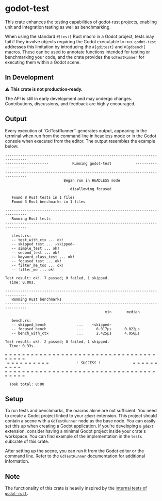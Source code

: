 # godot-test

This crate enhances the testing capabilities of [godot-rust](https://github.com/godot-rust/gdext) projects, enabling unit 
and integration testing as well as benchmarking.

When using the standard `#[test]` Rust macro in a Godot project, tests may fail if they involve objects requiring the Godot 
executable to run. `godot-test` addresses this limitation by introducing the `#[gditest]` and `#[gdbench]` macros. These 
can be used to annotate functions intended for testing or benchmarking your code, and the crate provides the `GdTestRunner` 
for executing them within a Godot scene.

## In Development

⚠️ **This crate is not production-ready.**

The API is still in early development and may undergo changes. Contributions, discussions, and feedback are highly encouraged.

## Output

Every execution of `GdTestRunner`` generates output, appearing in the terminal when run from the command line in headless mode 
or in the Godot console when executed from the editor. The output resembles the example below:

```
--------------------------------------------------------------------------------
--------------------           Running godot-test           --------------------
--------------------------------------------------------------------------------
                           Began run in HEADLESS mode                           

                              disallowing focused                               

   Found 8 Rust tests in 1 files
   Found 3 Rust benchmarks in 1 files

--------------------------------------------------------------------------------
   Running Rust tests
--------------------------------------------------------------------------------

   itest.rs:
   -- test_with_ctx ... ok!
   -- skipped_test ... ~skipped~
   -- simple_test ... ok!
   -- second_test ... ok!
   -- keyword_class_test ... ok!
   -- focused_test ... ok!
   -- filter_me_too ... ok!
   -- filter_me ... ok!

Test result: ok!. 7 passed; 0 failed, 1 skipped.
  Time: 0.00s.

--------------------------------------------------------------------------------
   Running Rust benchmarks
--------------------------------------------------------------------------------
                                              min       median

   bench.rs:
   -- skipped_bench              ...    ~skipped~
   -- focused_bench              ...      0.017μs      0.022μs
   -- bench_with_ctx             ...      2.425μs      4.056μs

Test result: ok!. 2 passed; 0 failed, 1 skipped.
  Time: 0.33s.

= = = = = = = = = = = = = = = = = = = = = = = = = = = = = = = = = = = = = = = = 
 = = = = = = = = = =             ! SUCCESS !               = = = = = = = = = =
= = = = = = = = = = = = = = = = = = = = = = = = = = = = = = = = = = = = = = = = 

  Took total: 0:00
```

## Setup

To run tests and benchmarks, the macros alone are not sufficient. You need to create a Godot project linked to your `gdext` 
extension. This project should contain a scene with a `GdTestRunner` node as the base node. You can easily set this up when 
creating a Godot application. If you're developing a `gdext` extension, consider having a minimal Godot project inside your 
crate's workspace. You can find example of the implementation in the `tests` subcrate of this crate.

After setting up the scene, you can run it from the Godot editor or the command line. Refer to the `GdTestRunner` documentation 
for additional information.

## Note

The functionality of this crate is heavily inspired by the [internal tests of `godot-rust`](https://github.com/godot-rust/gdext/tree/master/itest).
